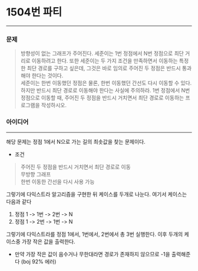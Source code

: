 # 1504번 파티
------------
### 문제

>방향성이 없는 그래프가 주어진다. 세준이는 1번 정점에서 N번 정점으로 최단 거리로 이동하려고 한다. 또한 세준이는 두 가지 조건을 만족하면서 이동하는 특정한 최단 경로를 구하고 싶은데, 그것은 바로 임의로 주어진 두 정점은 반드시 통과해야 한다는 것이다.  
>세준이는 한번 이동했던 정점은 물론, 한번 이동했던 간선도 다시 이동할 수 있다. 하지만 반드시 최단 경로로 이동해야 한다는 사실에 주의하라. 1번 정점에서 N번 정점으로 이동할 때, 주어진 두 정점을 반드시 거치면서 최단 경로로 이동하는 프로그램을 작성하시오.  

### 아이디어
----------
해당 문제는 정점 1에서 N으로 가는 길의 최솟값을 찾는 문제이다.
- 조건
> 주어진 두 정점을 반드시 거치면서 최단 경로로 이동  
> 무방향 그래프  
> 한번 이동한 간선을 다시 사용 가능  

그렇기에 다익스트라 알고리즘을 구현한 뒤 케이스를 두개로 나눈다.
여기서 케이스는 다음과 같다
1. 정점 1 -> 1번 -> 2번 -> N
2. 정점 1 -> 2번 -> 1번 -> N

그렇기에 다익스트라를 정점 1에서, 1번에서, 2번에서 총 3번 실행한다.
이후 두개의 케이스중 가장 작은 값을 출력한다.
- 만약 가장 작은 값이 음수거나 무한대라면 경로가 존재하지 않으므로 -1을 출력해준다 (boj 92% 에러)